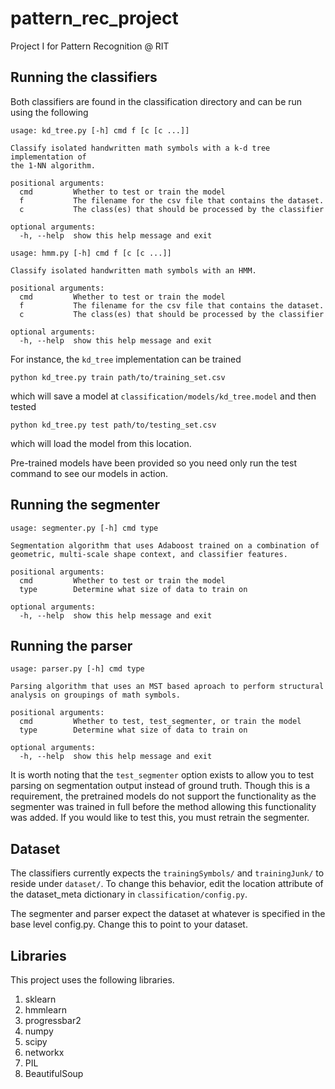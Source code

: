 # pattern_rec_project

Project I for Pattern Recognition @ RIT

## Running the classifiers

Both classifiers are found in the classification directory and can be run
using the following

```
usage: kd_tree.py [-h] cmd f [c [c ...]]

Classify isolated handwritten math symbols with a k-d tree implementation of
the 1-NN algorithm.

positional arguments:
  cmd         Whether to test or train the model
  f           The filename for the csv file that contains the dataset.
  c           The class(es) that should be processed by the classifier

optional arguments:
  -h, --help  show this help message and exit
```

```
usage: hmm.py [-h] cmd f [c [c ...]]

Classify isolated handwritten math symbols with an HMM.

positional arguments:
  cmd         Whether to test or train the model
  f           The filename for the csv file that contains the dataset.
  c           The class(es) that should be processed by the classifier

optional arguments:
  -h, --help  show this help message and exit
```

For instance, the `kd_tree` implementation can be trained
```
python kd_tree.py train path/to/training_set.csv
```
which will save a model at `classification/models/kd_tree.model` and then
tested
```
python kd_tree.py test path/to/testing_set.csv
```
which will load the model from this location.

Pre-trained models have been provided so you need only run the test command
to see our models in action.

## Running the segmenter
```
usage: segmenter.py [-h] cmd type

Segmentation algorithm that uses Adaboost trained on a combination of
geometric, multi-scale shape context, and classifier features.

positional arguments:
  cmd         Whether to test or train the model
  type        Determine what size of data to train on

optional arguments:
  -h, --help  show this help message and exit
```

## Running the parser
```
usage: parser.py [-h] cmd type

Parsing algorithm that uses an MST based aproach to perform structural
analysis on groupings of math symbols.

positional arguments:
  cmd         Whether to test, test_segmenter, or train the model
  type        Determine what size of data to train on

optional arguments:
  -h, --help  show this help message and exit
```

It is worth noting that the `test_segmenter` option exists to allow you to test
parsing on segmentation output instead of ground truth. Though this is a requirement, 
the pretrained models do not support the functionality as the segmenter was trained in full
before the method allowing this functionality was added. If you would like to test this, you
must retrain the segmenter.

## Dataset
The classifiers currently expects the `trainingSymbols/` and `trainingJunk/` to reside under 
`dataset/`. To change this behavior, edit the location attribute of the dataset_meta dictionary in `classification/config.py`.

The segmenter and parser expect the dataset at whatever is specified in the base level config.py. Change this to point to your dataset.


## Libraries
This project uses the following libraries.
1. sklearn
2. hmmlearn
3. progressbar2
4. numpy
5. scipy
6. networkx
7. PIL
8. BeautifulSoup 

